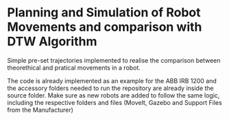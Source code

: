 # Planning and Simulation of Robot Movements and comparison with DTW Algorithm

Simple pre-set trajectories implemented to realise the comparison between theorethical and pratical movements in a robot.

The code is already implemented as an example for the ABB IRB 1200 and the accessory folders needed to run the repository are already inside the source folder. Make sure as new robots are added to follow the same logic, including the respective folders and files (MoveIt, Gazebo and Support Files from the Manufacturer)
